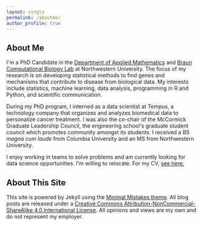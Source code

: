 ```yaml
---
layout: single
permalink: /aboutme/
author_profile: true
---
```


## About Me

I'm a PhD Candidate in the [Department of Applied Mathematics](https://www.mccormick.northwestern.edu/applied-math/) and 
[Braun Computational Biology Lab](https://www.feinberg.northwestern.edu/faculty-profiles/az/profile.html?xid=23119) at Northwestern University. The focus of my research
is on developing statistical methods to find genes and mechanisms
that  contribute to disease from biological data. My interests
include statistics, machine learning, data analysis, programming in R and
Python, and scientific communication.

During my PhD program, I interned as a data scientist at Tempus, a technology
company that organizes and analyzes biomedical data to personalize cancer
treatment. I was also the co-chair of the McCormick Graduate Leadership Council,
the engineering school's graduate student council which promotes community
amongst its students. I received a BS *magna cum laude* from Columbia University 
and an MS from Northwestern University. 

I enjoy working in teams to solve problems and am currently looking for data
science opportunities. I'm willing to relocate. For my CV, [see here.](https://drive.google.com/file/d/1WWj_LvMzB10UcnrSLu18wp4klXY34CG5/view?usp=sharing)



## About This Site

This site is powered by Jekyll using the 
[Minimal Mistakes theme](https://mmistakes.github.io/minimal-mistakes/). All blog posts are
released under a 
[Creative Commons Attribution-NonCommercial-ShareAlike 4.0 International License](https://creativecommons.org/licenses/by-nc-sa/4.0/). All
opinions and views are my own and do not represent my employer.








